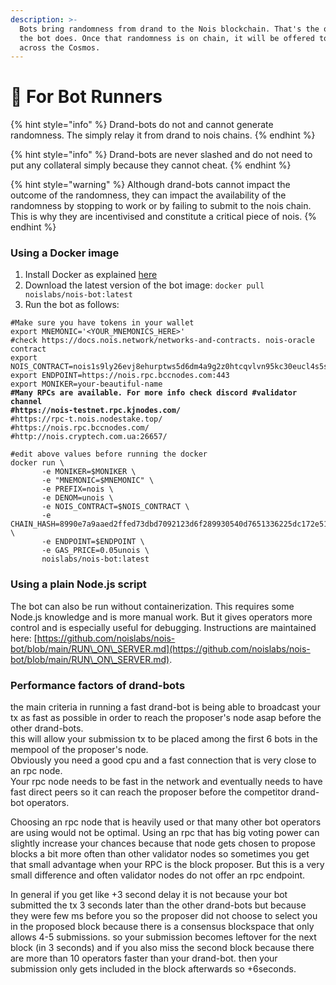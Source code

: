 ```yaml
---
description: >-
  Bots bring randomness from drand to the Nois blockchain. That's the only thing
  the bot does. Once that randomness is on chain, it will be offered to Dapps
  across the Cosmos.
---
```


# 🤖 For Bot Runners

{% hint style="info" %}
Drand-bots do not and cannot generate randomness. The simply relay it from drand to nois chains.
{% endhint %}

{% hint style="info" %}
Drand-bots are never slashed and do not need to put any collateral simply because they cannot cheat.
{% endhint %}

{% hint style="warning" %}
Although drand-bots cannot impact the outcome of the randomness, they can impact the availability of the randomness by stopping to work or by failing to submit to the nois chain. \
This is why they are incentivised and constitute a critical piece of nois.
{% endhint %}

### Using a Docker image

1. Install Docker as explained [here](https://docs.docker.com/engine/install/ubuntu/)
2. Download the latest version of the bot image: `docker pull noislabs/nois-bot:latest`
3. Run the bot as follows:

<pre class="language-bash"><code class="lang-bash">#Make sure you have tokens in your wallet
export MNEMONIC='&#x3C;YOUR_MNEMONICS_HERE>'
#check https://docs.nois.network/networks-and-contracts. nois-oracle contract
export NOIS_CONTRACT=nois1s9ly26evj8ehurptws5d6dm4a9g2z0htcqvlvn95kc30eucl4s5sd8hkgp
export ENDPOINT=https://nois.rpc.bccnodes.com:443
export MONIKER=your-beautiful-name
<strong>#Many RPCs are available. For more info check discord #validator channel
</strong><strong>#https://nois-testnet.rpc.kjnodes.com/
</strong>#https://rpc-t.nois.nodestake.top/
#https://nois.rpc.bccnodes.com/
#http://nois.cryptech.com.ua:26657/

#edit above values before running the docker
docker run \
       -e MONIKER=$MONIKER \
       -e "MNEMONIC=$MNEMONIC" \
       -e PREFIX=nois \
       -e DENOM=unois \
       -e NOIS_CONTRACT=$NOIS_CONTRACT \
       -e CHAIN_HASH=8990e7a9aaed2ffed73dbd7092123d6f289930540d7651336225dc172e51b2ce \
       -e ENDPOINT=$ENDPOINT \
       -e GAS_PRICE=0.05unois \
       noislabs/nois-bot:latest</code></pre>

### Using a plain Node.js script

The bot can also be run without containerization. This requires some Node.js knowledge and is more manual work. But it gives operators more control and is especially useful for debugging. Instructions are maintained here: [https://github.com/noislabs/nois-bot/blob/main/RUN\_ON\_SERVER.md](https://github.com/noislabs/nois-bot/blob/main/RUN\_ON\_SERVER.md).

### Performance factors of drand-bots

the main criteria in running a fast drand-bot is being able to broadcast your tx as fast as possible in order to reach the proposer's node asap before the other drand-bots. \
this will allow your submission tx to be placed among the first 6 bots in the mempool of the proposer's node.\
Obviously you need a good cpu and a fast connection that is very close to an rpc node.\
Your rpc node needs to be fast in the network and eventually needs to have fast direct peers so it can reach the proposer before the competitor drand-bot operators.

Choosing an rpc node that is heavily used or that many other bot operators are using would not be optimal. Using an rpc that has big voting power can slightly increase your chances because that node gets chosen to propose blocks a bit more often than other validator nodes so sometimes you get that small advantage when your RPC is the block proposer. But this is a very small difference and often validator nodes do not offer an rpc endpoint.

In general if you get like +3 second delay it is not because your bot submitted the tx 3 seconds later than the other drand-bots but because they were few ms before you so the proposer did not choose to select you in the proposed block because there is a consensus blockspace that only allows 4-5 submissions. so your submission becomes leftover for the next block (in 3 seconds) and if you also miss the second block because there are more than 10 operators faster than your drand-bot. then your submission only gets included in the block afterwards so +6seconds.
